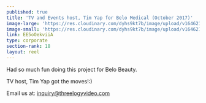 ```yaml
---
published: true
title: 'TV and Events host, Tim Yap for Belo Medical (October 2017)'
image-large: 'https://res.cloudinary.com/dyhs9kt7b/image/upload/v1646214785/Tim_Yap.jpg'
image-small: 'https://res.cloudinary.com/dyhs9kt7b/image/upload/v1646214785/Tim_Yap.jpg'
link: EE5oOekviiA
type: corporate
section-rank: 18
layout: reel
---
```

Had so much fun doing this project for Belo Beauty.

TV host, Tim Yap got the moves!:)

Email us at: inquiry@threelogyvideo.com
